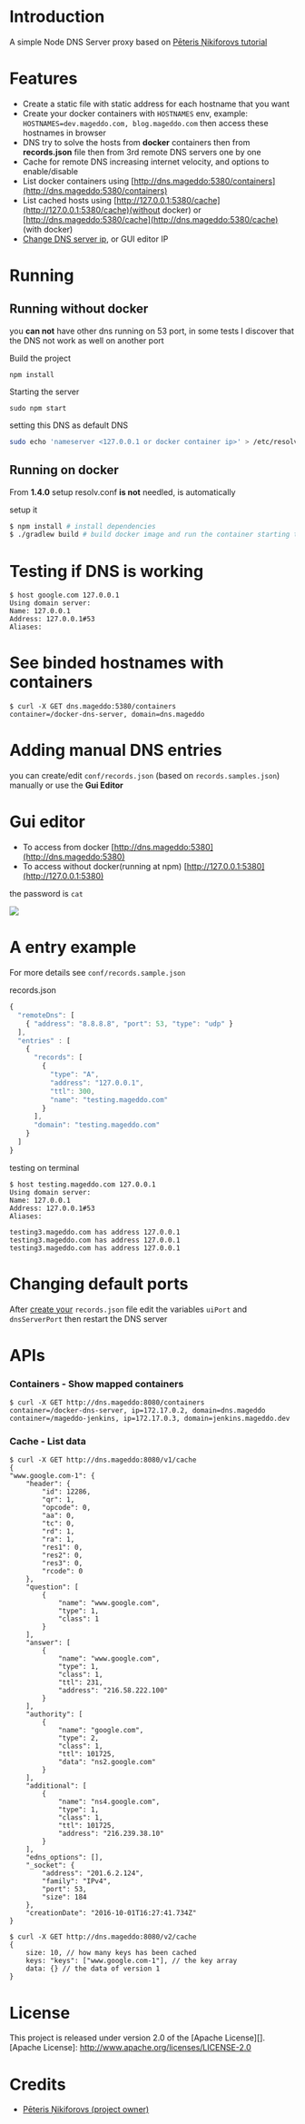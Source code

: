 # Introduction

A simple Node DNS Server proxy based on [Pēteris Ņikiforovs tutorial](https://peteris.rocks/blog/dns-proxy-server-in-node-js-with-ui/)

# Features
* Create a static file with static address for each hostname that you want
* Create your docker containers with `HOSTNAMES` env, example: `HOSTNAMES=dev.mageddo.com, blog.mageddo.com` then access these hostnames in browser
* DNS try to solve the hosts from **docker** containers then from **records.json** file then from 3rd remote DNS servers one by one
* Cache for remote DNS increasing internet velocity, and options to enable/disable
* List docker containers using [http://dns.mageddo:5380/containers](http://dns.mageddo:5380/containers)
* List cached hosts using [http://127.0.0.1:5380/cache](http://127.0.0.1:5380/cache)(without docker) or [http://dns.mageddo:5380/cache](http://dns.mageddo:5380/cache) (with docker)
* [Change DNS server ip](#changing-default-ports), or GUI editor IP


# Running

## Running without docker

you **can not** have other dns running on 53 port, in some tests I discover that the DNS not work as well on another port

Build the project 

	npm install

Starting the server 

	sudo npm start

setting this DNS as default DNS

```bash
sudo echo 'nameserver <127.0.0.1 or docker container ip>' > /etc/resolv.conf
```

## Running on docker

From **1.4.0** setup resolv.conf **is not** needled, is automatically

setup it

```bash
$ npm install # install dependencies
$ ./gradlew build # build docker image and run the container starting the app
```

# Testing if DNS is working

	$ host google.com 127.0.0.1
	Using domain server:
	Name: 127.0.0.1
	Address: 127.0.0.1#53
	Aliases:


# See binded hostnames with containers

	$ curl -X GET dns.mageddo:5380/containers
	container=/docker-dns-server, domain=dns.mageddo

# Adding manual DNS entries

you can create/edit `conf/records.json` (based on `records.samples.json`) manually or use the **Gui Editor**

# Gui editor

* To access from docker [http://dns.mageddo:5380](http://dns.mageddo:5380)
* To access without docker(running at npm) [http://127.0.0.1:5380](http://127.0.0.1:5380)


the password is `cat`

![](https://peteris.rocks/blog/dns-proxy-server-in-node-js-with-ui/dns.png)

# A entry example

For more details see `conf/records.sample.json`

records.json

```javascript
{
  "remoteDns": [
    { "address": "8.8.8.8", "port": 53, "type": "udp" }
  ],
  "entries" : [
    {
      "records": [
        {
          "type": "A",
          "address": "127.0.0.1",
          "ttl": 300,
          "name": "testing.mageddo.com"
        }
      ],
      "domain": "testing.mageddo.com"
    }
  ]
}
```

testing on terminal 

	$ host testing.mageddo.com 127.0.0.1
	Using domain server:
	Name: 127.0.0.1
	Address: 127.0.0.1#53
	Aliases: 

	testing3.mageddo.com has address 127.0.0.1
	testing3.mageddo.com has address 127.0.0.1
	testing3.mageddo.com has address 127.0.0.1
	
# Changing default ports

After [create your](#adding-manual-dns-entries) `records.json` file edit the variables `uiPort` and `dnsServerPort` then restart the DNS server


# APIs

### Containers - Show mapped containers

	$ curl -X GET http://dns.mageddo:8080/containers
	container=/docker-dns-server, ip=172.17.0.2, domain=dns.mageddo
	container=/mageddo-jenkins, ip=172.17.0.3, domain=jenkins.mageddo.dev


### Cache - List data
	$ curl -X GET http://dns.mageddo:8080/v1/cache
	{
	"www.google.com-1": {
		"header": {
			"id": 12286,
			"qr": 1,
			"opcode": 0,
			"aa": 0,
			"tc": 0,
			"rd": 1,
			"ra": 1,
			"res1": 0,
			"res2": 0,
			"res3": 0,
			"rcode": 0
		},
		"question": [
			{
				"name": "www.google.com",
				"type": 1,
				"class": 1
			}
		],
		"answer": [
			{
				"name": "www.google.com",
				"type": 1,
				"class": 1,
				"ttl": 231,
				"address": "216.58.222.100"
			}
		],
		"authority": [
			{
				"name": "google.com",
				"type": 2,
				"class": 1,
				"ttl": 101725,
				"data": "ns2.google.com"
			}
		],
		"additional": [
			{
				"name": "ns4.google.com",
				"type": 1,
				"class": 1,
				"ttl": 101725,
				"address": "216.239.38.10"
			}
		],
		"edns_options": [],
		"_socket": {
			"address": "201.6.2.124",
			"family": "IPv4",
			"port": 53,
			"size": 184
		},
		"creationDate": "2016-10-01T16:27:41.734Z"
	}

	$ curl -X GET http://dns.mageddo:8080/v2/cache
	{
		size: 10, // how many keys has been cached
		keys: "keys": ["www.google.com-1"], // the key array
		data: {} // the data of version 1
	}



# License

This project is released under version 2.0 of the [Apache License][].
[Apache License]: http://www.apache.org/licenses/LICENSE-2.0

# Credits
* [Pēteris Ņikiforovs (project owner)](https://peteris.rocks/)
